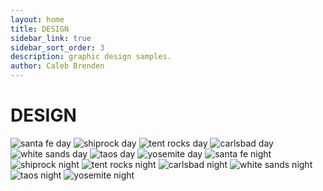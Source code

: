 ```yaml
---
layout: home
title: DESIGN
sidebar_link: true
sidebar_sort_order: 3
description: graphic design samples.
author: Caleb Brenden
---
```

<h1 class="page-title homepage-title">DESIGN</h1>
<section id="photos">
  <img src="{{ site.baseurl }}/images/design/santa-fe-day.png" alt="santa fe day">
  <img src="{{ site.baseurl }}/images/design/shiprock-day.png" alt="shiprock day">
  <img src="{{ site.baseurl }}/images/design/tent-rocks-day.png" alt="tent rocks day">
  <img src="{{ site.baseurl }}/images/design/carlsbad-day.png" alt="carlsbad day">
  <img src="{{ site.baseurl }}/images/design/white-sands-day.png" alt="white sands day">
  <img src="{{ site.baseurl }}/images/design/taos-day.png" alt="taos day">
  <img src="{{ site.baseurl }}/images/design/yosemite-day.png" alt="yosemite day">
  <img src="{{ site.baseurl }}/images/design/santa-fe-night.png" alt="santa fe night">
  <img src="{{ site.baseurl }}/images/design/shiprock-night.png" alt="shiprock night">
  <img src="{{ site.baseurl }}/images/design/tent-rocks-night.png" alt="tent rocks night">
  <img src="{{ site.baseurl }}/images/design/carlsbad-night.png" alt="carlsbad night">
  <img src="{{ site.baseurl }}/images/design/white-sands-night.png" alt="white sands night">
  <img src="{{ site.baseurl }}/images/design/taos-night.png" alt="taos night">
  <img src="{{ site.baseurl }}/images/design/yosemite-night.png" alt="yosemite night">

</section>